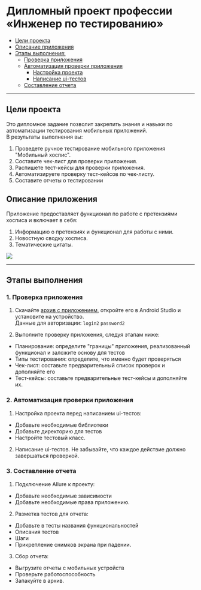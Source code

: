 # Дипломный проект профессии «Инженер по тестированию»

* [Цели проекта](#цели-проекта)
* [Описание приложения](#описание-приложения)
* [Этапы выполнения:](#этапы-выполнения)
    * [Проверка приложения](#проверка-приложения)
    * [Автоматизация проверки приложения](#автоматизация-проверки-приложения)
        * [Настройка проекта](#настройка-проекта)
        * [Написание ui-тестов](#написание-ui-тестов)
    * [Составление отчета](#составление-отчета)

---

## Цели проекта

Это дипломное задание позволит закрепить знания и навыки по автоматизации тестирования мобильных приложений.   
В результаты выполнения вы:
1. Проведете ручное тестирование мобильного приложения "Мобильный хоспис".
2. Составите чек-лист для проверки приложения.
3. Распишете тест-кейсы для проверки приложения.
4. Автоматизируете проверку тест-кейсов по чек-листу.
5. Составите отчеты о тестировании


## Описание приложения

Приложение предоставляет функционал по работе с претензиями хосписа и включает в себя:
1. Информацию о претензиях и функционал для работы с ними.
2. Новостную сводку хосписа.
3. Тематические цитаты.

![](pic/app.png)



---

## Этапы выполнения

### 1. Проверка приложения

1. Скачайте [архив с приложением](fmh-android.zip), откройте его в Android Studio и установите на устройство.   
Данные для авторизации:
`login2`
`password2`

2. Выполните проверку приложения, следуя этапам ниже: 
- Планирование: определите "границы" приложения, реализованный функционал и заложите основу для тестов
- Типы тестирования: определите, что именно будет проверяться
- Чек-лист: составьте предварительный список проверок и дополняйте его
- Тест-кейсы: составьте предварительные тест-кейсы и дополняйте их. 

### 2. Автоматизация проверки приложения

1. Настройка проекта перед написанием ui-тестов:
- Добавьте необходимые библиотеки  
- Добавьте директорию для тестов    
- Настройте тестовый класс.

2. Написание ui-тестов.
Не забывайте, что каждое действие должно завершаться проверкой.

### 3. Составление отчета

1. Подключение Allure к проекту:
- Добавьте необходимые зависимости 
- Добавьте необходимые права приложению.

2. Разметка тестов для отчета:
- Добавьте в тесты названия функциональностей 
- Описания тестов 
- Шаги   
- Прикрепление снимков экрана при падении.

3. Сбор отчета:
- Выгрузите отчеты с мобильных устройств  
- Проверьте работоспособность  
- Запакуйте в архив.
